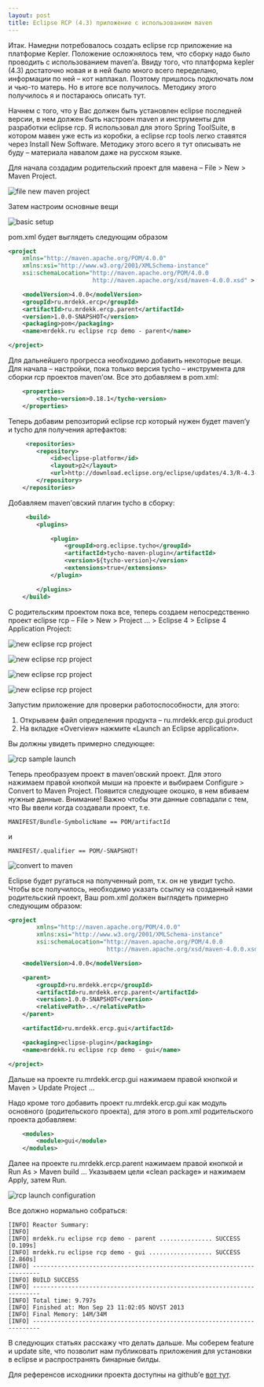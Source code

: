 ```yaml
---
layout: post
title: Eclipse RCP (4.3) приложение с использованием maven
---
```


Итак. Намедни потребовалось создать eclipse rcp приложение на платформе Kepler. Положение осложнялось тем, что сборку надо было проводить с использованием maven’а. Ввиду того, что платформа kepler (4.3) достаточно новая и в ней было много всего переделано, информации по ней – кот наплакал. Поэтому пришлось подключать лом и чью-то матерь. Но в итоге все получилось. Методику этого получилось я и постараюсь описать тут.

Начнем с того, что у Вас должен быть установлен eclipse последней версии, в нем должен быть настроен maven и инструменты для разработки eclipse rcp. Я использовал для этого Spring ToolSuite, в котором мавен уже есть из коробки, а eclipse rcp tools легко ставятся через Install New Software. Методику этого всего я тут описывать не буду – материала навалом даже на русском языке.

Для начала создадим родительский проект для мавена – File > New > Maven Project.

![file new maven project](/media/images/ercp1_1.png)

Затем настроим основные вещи

![basic setup](/media/images/ercp1_2.png)

pom.xml будет выглядеть следующим образом

``` xml
<project
    xmlns="http://maven.apache.org/POM/4.0.0"
    xmlns:xsi="http://www.w3.org/2001/XMLSchema-instance"
    xsi:schemaLocation="http://maven.apache.org/POM/4.0.0
                        http://maven.apache.org/xsd/maven-4.0.0.xsd" >

    <modelVersion>4.0.0</modelVersion>
    <groupId>ru.mrdekk.ercp</groupId>
    <artifactId>ru.mrdekk.ercp.parent</artifactId>
    <version>1.0.0-SNAPSHOT</version>
    <packaging>pom</packaging>
    <name>mrdekk.ru eclipse rcp demo - parent</name>

</project>
```

Для дальнейшего прогресса необходимо добавить некоторые вещи. Для начала – настройки, пока только версия tycho – инструмента для сборки rcp проектов maven’ом. Все это добавляем в pom.xml:

``` xml
    <properties>
        <tycho-version>0.18.1</tycho-version>
    </properties>
```

Теперь добавим репозиторий eclipse rcp который нужен будет maven’у и tycho для получения артефактов:

``` xml
     <repositories>
        <repository>
            <id>eclipse-platform</id>
            <layout>p2</layout>
            <url>http://download.eclipse.org/eclipse/updates/4.3/R-4.3-201306052000</url>
        </repository>
    </repositories>
```

Добавляем maven’овский плагин tycho в сборку:

``` xml
     <build>
        <plugins>

            <plugin>
                <groupId>org.eclipse.tycho</groupId>
                <artifactId>tycho-maven-plugin</artifactId>
                <version>${tycho-version}</version>
                <extensions>true</extensions>
            </plugin>

        </plugins>
    </build>
```

C родительским проектом пока все, теперь создаем непосредственно проект eclipse rcp – File > New > Project … > Eclipse 4 > Eclipse 4 Application Project:

![new eclipse rcp project](/media/images/ercp1_3.png)

![new eclipse rcp project](/media/images/ercp1_4.png)

![new eclipse rcp project](/media/images/ercp1_5.png)

![new eclipse rcp project](/media/images/ercp1_6.png)

Запустим приложение для проверки работоспособности, для этого:

 1. Открываем файл определения продукта – ru.mrdekk.ercp.gui.product
 2. На вкладке «Overview» нажмите «Launch an Eclipse application».

Вы должны увидеть примерно следующее:

![rcp sample launch](/media/images/ercp1_7.png)

Теперь преобразуем проект в maven’овский проект. Для этого нажимаем правой кнопкой мыши на проекте и выбираем Configure > Convert to Maven Project. Появится следующее окошко, в нем вбиваем нужные данные. Внимание! Важно чтобы эти данные совпадали с тем, что Вы ввели когда создавали проект, т.е.

```
MANIFEST/Bundle-SymbolicName == POM/artifactId
```

и

```
MANIFEST/.qualifier == POM/-SNAPSHOT!
```

![convert to maven](/media/images/ercp1_8.png)

Eclipse будет ругаться на полученный pom, т.к. он не увидит tycho. Чтобы все получилось, необходимо указать ссылку на созданный нами родительский проект, Ваш pom.xml должен выглядеть примерно следующим образом:

``` xml
<project
        xmlns="http://maven.apache.org/POM/4.0.0"
        xmlns:xsi="http://www.w3.org/2001/XMLSchema-instance"
        xsi:schemaLocation="http://maven.apache.org/POM/4.0.0
                            http://maven.apache.org/xsd/maven-4.0.0.xsd" >

    <modelVersion>4.0.0</modelVersion>

    <parent>
        <groupId>ru.mrdekk.ercp</groupId>
        <artifactId>ru.mrdekk.ercp.parent</artifactId>
        <version>1.0.0-SNAPSHOT</version>
        <relativePath>..</relativePath>
    </parent>

    <artifactId>ru.mrdekk.ercp.gui</artifactId>

    <packaging>eclipse-plugin</packaging>
    <name>mrdekk.ru eclipse rcp demo - gui</name>

</project>
```

Дальше на проекте ru.mrdekk.ercp.gui нажимаем правой кнопкой и Maven > Update Project ...

Надо кроме того добавить проект ru.mrdekk.ercp.gui как модуль основного (родительского проекта), для этого в pom.xml родительского проекта добавляем:

``` xml
    <modules>
        <module>gui</module>
    </modules>
```

Далее на проекте ru.mrdekk.ercp.parent нажимаем правой кнопкой и Run As > Maven build ... Указываем цели «clean package» и нажимаем Apply, затем Run.

![rcp launch configuration](/media/images/ercp1_9.png)

Все должно нормально собраться:

```
[INFO] Reactor Summary:
[INFO]
[INFO] mrdekk.ru eclipse rcp demo - parent ............... SUCCESS [0.109s]
[INFO] mrdekk.ru eclipse rcp demo - gui .................. SUCCESS [2.860s]
[INFO] ------------------------------------------------------------------------
[INFO] BUILD SUCCESS
[INFO] ------------------------------------------------------------------------
[INFO] Total time: 9.797s
[INFO] Finished at: Mon Sep 23 11:02:05 NOVST 2013
[INFO] Final Memory: 14M/34M
[INFO] ------------------------------------------------------------------------
```

В следующих статьях расскажу что делать дальше. Мы соберем feature и update site, что позволит нам публиковать приложения для установки в eclipse и распространять бинарные билды.

Для референсов исходники проекта доступны на github’е [вот тут](https://github.com/mrdekk/ercp).
